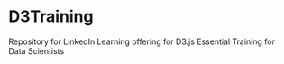 # D3Training
Repository for LinkedIn Learning offering for D3.js Essential Training for Data Scientists
